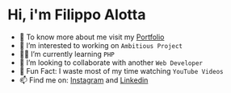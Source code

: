 # Hi, i'm Filippo Alotta
- 👋 To know more about me visit my [Portfolio](https://github.com/Filippoalotta/Portfolio/)
- 👀 I’m interested to working on `Ambitious Project`
- 👨‍💻 I’m currently learning `PHP`
- 🔭 I’m looking to collaborate with another `Web Developer`
- 🎉 Fun Fact: I waste most of my time watching `YouTube Videos`
- 📫 Find me on: [Instagram](https://www.instagram.com/filippoalotta_/) and [Linkedin](https://www.linkedin.com/in/filippo-alotta-682686270/)


